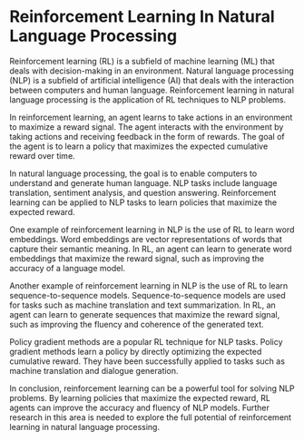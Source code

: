 # Reinforcement Learning In Natural Language Processing

Reinforcement learning (RL) is a subfield of machine learning (ML) that deals with decision-making in an environment. Natural language processing (NLP) is a subfield of artificial intelligence (AI) that deals with the interaction between computers and human language. Reinforcement learning in natural language processing is the application of RL techniques to NLP problems.

In reinforcement learning, an agent learns to take actions in an environment to maximize a reward signal. The agent interacts with the environment by taking actions and receiving feedback in the form of rewards. The goal of the agent is to learn a policy that maximizes the expected cumulative reward over time.

In natural language processing, the goal is to enable computers to understand and generate human language. NLP tasks include language translation, sentiment analysis, and question answering. Reinforcement learning can be applied to NLP tasks to learn policies that maximize the expected reward.

One example of reinforcement learning in NLP is the use of RL to learn word embeddings. Word embeddings are vector representations of words that capture their semantic meaning. In RL, an agent can learn to generate word embeddings that maximize the reward signal, such as improving the accuracy of a language model.

Another example of reinforcement learning in NLP is the use of RL to learn sequence-to-sequence models. Sequence-to-sequence models are used for tasks such as machine translation and text summarization. In RL, an agent can learn to generate sequences that maximize the reward signal, such as improving the fluency and coherence of the generated text.

Policy gradient methods are a popular RL technique for NLP tasks. Policy gradient methods learn a policy by directly optimizing the expected cumulative reward. They have been successfully applied to tasks such as machine translation and dialogue generation.

In conclusion, reinforcement learning can be a powerful tool for solving NLP problems. By learning policies that maximize the expected reward, RL agents can improve the accuracy and fluency of NLP models. Further research in this area is needed to explore the full potential of reinforcement learning in natural language processing.
